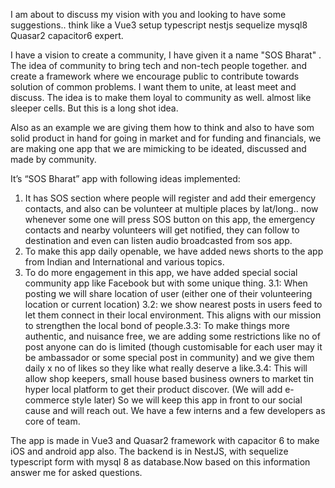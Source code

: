 I am about to discuss my vision with you and looking to have some suggestions.. think like a Vue3 setup typescript nestjs sequelize mysql8 Quasar2 capacitor6 expert.

I have a vision to create a community, I have given it a name "SOS Bharat" . The idea of community to bring tech and non-tech people together. and create a framework where we encourage public to contribute towards solution of common problems. I want them to unite, at least meet and discuss. The idea is to make them loyal to community as well. almost like sleeper cells. But this is a long shot idea.

Also as an example we are giving them how to think and also to have som solid product in hand for going in market and for funding and financials, we are making one app that we are mimicking to be ideated, discussed and made by community.

It’s “SOS Bharat” app with following ideas implemented:

1. It has SOS section where people will register and add their emergency contacts, and also can be volunteer at multiple places by lat/long.. now whenever some one will press SOS button on this app, the emergency contacts and nearby volunteers will get notified, they can follow to destination and even can listen audio broadcasted from sos app.
2. To make this app daily openable, we have added news shorts to the app from Indian and International and various topics.
3. To do more engagement in this app, we have added special social community app like Facebook but with some unique thing. 3.1: When posting we will share location of user (either one of their volunteering location or current location) 3.2: we show nearest posts in users feed to let them connect in their local environment. This aligns with our mission to strengthen the local bond of people.3.3: To make things more authentic, and nuisance free, we are adding some restrictions like no of post anyone can do is limited (though customisable for each user may it be ambassador or some special post in community) and we give them daily x no of likes so they like what really deserve a like.3.4: This will allow shop keepers, small house based business owners to market tin hyper local platform to get their product discover. (We will add e-commerce style later)
   So we will keep this app in front to our social cause and will reach out. We have a few interns and a few developers as core of team.

The app is made in Vue3 and Quasar2 framework with capacitor 6 to make iOS and android app also. The backend is in NestJS, with sequelize typescript form with mysql 8 as database.Now based on this information answer me for asked questions.
